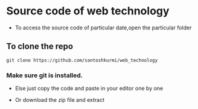 
# Source code of web technology

- To access the source code of particular date,open the particular folder

## To clone the repo

```
git clone https://github.com/santoshkurmi/web_technology
```

### Make sure git is installed.

- Else just copy the code and paste in your editor one by one

- Or download the zip file and extract 